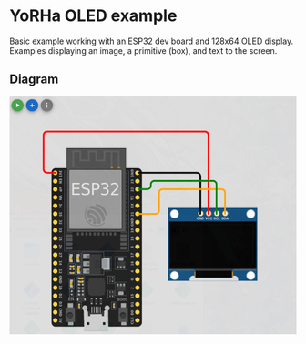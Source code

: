 # YoRHa OLED example

Basic example working with an ESP32 dev board and 128x64 OLED display. Examples displaying an image, a primitive (box), and text to the screen.

## Diagram

![wokwi diagram](diagram.png "Diagram generated by wokwi.com")
